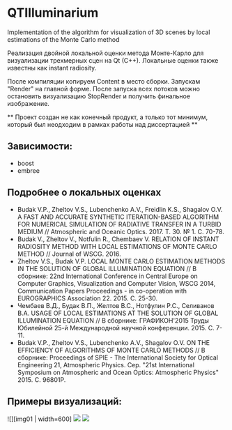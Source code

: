 # QTIlluminarium

Implementation of the algorithm for visualization of 3D scenes by local estimations of the Monte Carlo method 

Реализация двойной локальной оценки метода Монте-Карло для визуализации трехмерных сцен на Qt (C++). Локальные оценки также известны как instant radiosity.

После компиляции копируем Content в место сборки. Запускам "Render" на главной форме. После запуска всех потоков можно остановить визуализацию StopRender и получить финальное изображение.

** Проект создан не как конечный продукт, а только тот минимум, который был неодходим в рамках работы над диссертацией **


## Зависимости:
- boost
- embree


## Подробнее о локальных оценках

- Budak V.P., Zheltov V.S., Lubenchenko A.V., Freidlin K.S., Shagalov O.V. A FAST AND ACCURATE SYNTHETIC ITERATION-BASED ALGORITHM FOR NUMERICAL SIMULATION OF RADIATIVE TRANSFER IN A TURBID MEDIUM // Atmospheric and Oceanic Optics. 2017. Т. 30. № 1. С. 70-78. 
- Budak V., Zheltov V., Notfulin R., Chembaev V. RELATION OF INSTANT RADIOSITY METHOD WITH LOCAL ESTIMATIONS OF MONTE CARLO METHOD // Journal of WSCG. 2016. 
- Zheltov V.S., Budak V.P. LOCAL MONTE CARLO ESTIMATION METHODS IN THE SOLUTION OF GLOBAL ILLUMINATION EQUATION // В сборнике: 22nd International Conference in Central Europe on Computer Graphics, Visualization and Computer Vision, WSCG 2014, Communication Papers Proceedings - in co-operation with EUROGRAPHICS Association 22. 2015. С. 25-30. 
- Чембаев В.Д., Будак В.П., Желтов В.С., Нотфулин Р.С., Селиванов В.А. USAGE OF LOCAL ESTIMATIONS AT THE SOLUTION OF GLOBAL ILLUMINATION EQUATION // В сборнике: ГРАФИКОН'2015 Труды Юбилейной 25-й Международной научной конференции. 2015. С. 7-11. 
- Budak V.P., Zheltov V.S., Lubenchenko A.V., Shagalov O.V. ON THE EFFICIENCY OF ALGORITHMS OF MONTE CARLO METHODS // В сборнике: Proceedings of SPIE - The International Society for Optical Engineering 21, Atmospheric Physics. Сер. "21st International Symposium on Atmospheric and Ocean Optics: Atmospheric Physics" 2015. С. 96801P. 

## Примеры визуализаций:
![][img01 | width=600]
![][img02]
![][img03]

[img01]: https://github.com/Zheltov/QTIlluminarium/blob/master/Images/01_main_window.png
[img02]: https://github.com/Zheltov/QTIlluminarium/blob/master/Images/02_cornel_box.png
[img03]: https://github.com/Zheltov/QTIlluminarium/blob/master/Images/03_sponza.png